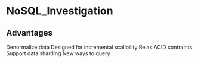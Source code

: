 # NoSQL_Investigation

## Advantages

Denormalize data
Designed for incremental scalibility
Relax ACID contraints
Support data sharding
New ways to query

